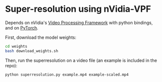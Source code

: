 # Super-resolution using nVidia-VPF

Depends on nVidia's [Video Processing Framework](https://github.com/NVIDIA/VideoProcessingFramework) with python bindings, and on [PyTorch](https://pytorch.org).

First, download the model weights:

```bash
cd weights
bash download_weights.sh
```

Then, run the superresolution on a video file (an example is included in the repo):

```bash
python superresolution.py example.mp4 example-scaled.mp4
```
